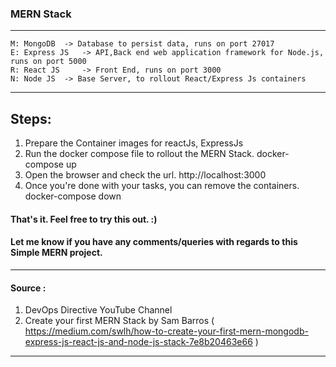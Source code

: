 ###  MERN Stack  
-----------------------------------
```
M: MongoDB 	-> Database to persist data, runs on port 27017
E: Express JS 	-> API,Back end web application framework for Node.js, runs on port 5000
R: React JS 	-> Front End, runs on port 3000
N: Node JS	-> Base Server, to rollout React/Express Js containers
```
--------------------------------------------------------------------------------------------------------------------------------------------
Steps:
--------------------------------------------------------------------------------------------------------------------------------------------
1. Prepare the Container images for reactJs, ExpressJs
2. Run the docker compose file to rollout the MERN Stack.
	docker-compose up
3. Open the browser and check the url.
	http://localhost:3000
4. Once you're done with your tasks, you can remove the containers.
	docker-compose down

#### That's it. Feel free to try this out. :)

#### Let me know if you have any comments/queries with regards to this Simple MERN project.
--------------------------------------------------------------------------------------------------------------------------------------------	

#### Source : 

1. DevOps Directive YouTube Channel
2. Create your first MERN Stack by Sam Barros ( https://medium.com/swlh/how-to-create-your-first-mern-mongodb-express-js-react-js-and-node-js-stack-7e8b20463e66 )
--------------------------------------------------------------------------------------------------------------------------------------------	
